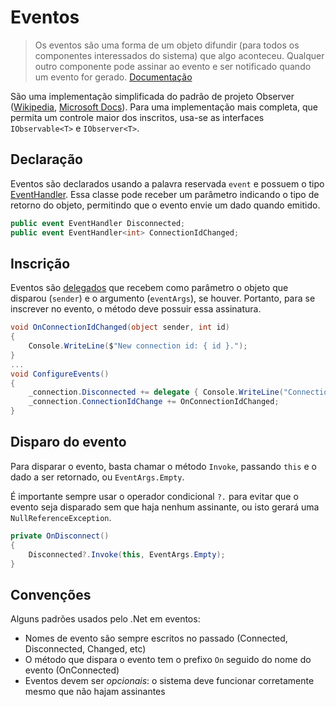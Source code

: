 # Eventos

>Os eventos são uma forma de um objeto difundir (para todos os componentes interessados do sistema) que algo aconteceu. Qualquer outro componente pode assinar ao evento e ser notificado quando um evento for gerado.
[Documentação](https://docs.microsoft.com/pt-br/dotnet/csharp/events-overview)

São uma implementação simplificada do padrão de projeto Observer ([Wikipedia](https://pt.wikipedia.org/wiki/Observer), [Microsoft Docs](https://docs.microsoft.com/pt-br/dotnet/standard/events/observer-design-pattern)). Para uma implementação mais completa, que permita um controle maior dos inscritos, usa-se as interfaces `IObservable<T>` e `IObserver<T>`.

## Declaração

Eventos são declarados usando a palavra reservada `event` e possuem o tipo [EventHandler](https://docs.microsoft.com/pt-br/dotnet/api/system.eventhandler). Essa classe pode receber um parâmetro indicando o tipo de retorno do objeto, permitindo que o evento envie um dado quando emitido.

```csharp
public event EventHandler Disconnected;
public event EventHandler<int> ConnectionIdChanged;
```

## Inscrição

Eventos são [delegados](delegates.md) que recebem como parâmetro o objeto que disparou (`sender`) e o argumento (`eventArgs`), se houver. Portanto, para se inscrever no evento, o método deve possuir essa assinatura.

```csharp
void OnConnectionIdChanged(object sender, int id)
{
    Console.WriteLine($"New connection id: { id }.");
}
...
void ConfigureEvents()
{
    _connection.Disconnected += delegate { Console.WriteLine("Connection lost."); };
    _connection.ConnectionIdChange += OnConnectionIdChanged;
}
```

## Disparo do evento

Para disparar o evento, basta chamar o método `Invoke`, passando `this` e o dado a ser retornado, ou `EventArgs.Empty`.

É importante sempre usar o operador condicional `?.` para evitar que o evento seja disparado sem que haja nenhum assinante, ou isto gerará uma `NullReferenceException`.

```csharp
private OnDisconnect()
{
    Disconnected?.Invoke(this, EventArgs.Empty);
}
```

## Convenções

Alguns padrões usados pelo .Net em eventos:

- Nomes de evento são sempre escritos no passado (Connected, Disconnected, Changed, etc)
- O método que dispara o evento tem o prefixo `On` seguido do nome do evento (OnConnected)
- Eventos devem ser *opcionais*: o sistema deve funcionar corretamente mesmo que não hajam assinantes
